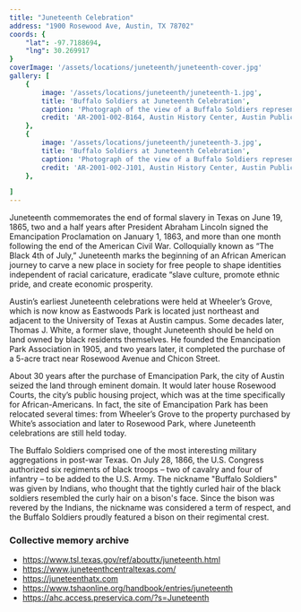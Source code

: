 ```yaml
---
title: "Juneteenth Celebration"
address: "1900 Rosewood Ave, Austin, TX 78702"
coords: {
    "lat": -97.7188694,
    "lng": 30.269917
}
coverImage: '/assets/locations/juneteenth/juneteenth-cover.jpg'
gallery: [
    {
        image: '/assets/locations/juneteenth/juneteenth-1.jpg',
        title: 'Buffalo Soldiers at Juneteenth Celebration',
        caption: 'Photograph of the view of a Buffalo Soldiers representation at the Juneteenth Parade in East Austin.',
        credit: 'AR-2001-002-B164, Austin History Center, Austin Public Library'
    },
    {
        image: '/assets/locations/juneteenth/juneteenth-3.jpg',
        title: 'Buffalo Soldiers at Juneteenth Celebration',
        caption: 'Photograph of the view of a Buffalo Soldiers representation at the Juneteenth Parade in East Austin.',
        credit: 'AR-2001-002-J101, Austin History Center, Austin Public Library'
    },

]
---
```


Juneteenth commemorates the end of formal slavery in Texas on June 19, 1865, two and a half years after President Abraham Lincoln signed the Emancipation Proclamation on January 1, 1863, and more than one month following the end of the American Civil War. Colloquially known as “The Black 4th of July,” Juneteenth marks the beginning of an African American journey to carve a new place in society for free people to shape identities independent of racial caricature, eradicate “slave culture, promote ethnic pride, and create economic prosperity.

Austin’s earliest Juneteenth celebrations were held at Wheeler’s Grove, which is now know as Eastwoods Park is located just northeast and adjacent to the University of Texas at Austin campus. Some decades later, Thomas J. White, a former slave, thought Juneteenth should be held on land owned by black residents themselves. He founded the Emancipation Park Association in 1905, and two years later, it completed the purchase of a 5-acre tract near Rosewood Avenue and Chicon Street.

About 30 years after the purchase of Emancipation Park, the city of Austin seized the land through eminent domain. It would later house Rosewood Courts, the city’s public housing project, which was at the time specifically for African-Americans. In fact, the site of Emancipation Park has been relocated several times: from Wheeler’s Grove to the property purchased by White’s association and later to Rosewood Park, where Juneteenth celebrations are still held today.

The Buffalo Soldiers comprised one of the most interesting military aggregations in post-war Texas. On July 28, 1866, the U.S. Congress authorized six regiments of black troops – two of cavalry and four of infantry – to be added to the U.S. Army. The nickname "Buffalo Soldiers" was given by Indians, who thought that the tightly curled hair of the black soldiers resembled the curly hair on a bison's face. Since the bison was revered by the Indians, the nickname was considered a term of respect, and the Buffalo Soldiers proudly featured a bison on their regimental crest.

### Collective memory archive
* <a href="https://www.tsl.texas.gov/ref/abouttx/juneteenth.html" target="_blank">https://www.tsl.texas.gov/ref/abouttx/juneteenth.html</a>
* <a href="https://www.juneteenthcentraltexas.com/" target="_blank">https://www.juneteenthcentraltexas.com/</a>
* <a href="https://juneteenthatx.com" target="_blank">https://juneteenthatx.com</a>
* <a href="https://www.tshaonline.org/handbook/entries/juneteenth" target="_blank">https://www.tshaonline.org/handbook/entries/juneteenth</a>
* <a href="https://ahc.access.preservica.com/?s=Juneteenth" target="_blank">https://ahc.access.preservica.com/?s=Juneteenth</a>

